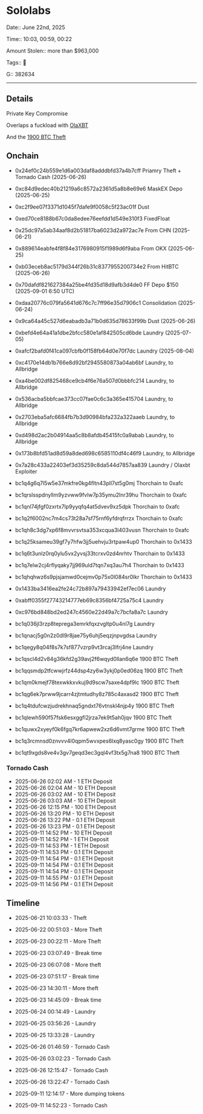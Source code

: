 # Sololabs

Date:: June 22nd, 2025

Time:: 10:03, 00:59, 00:22

Amount Stolen:: more than $963,000

Tags:: 🔑

G:: 382634

---

## Details

Private Key Compromise

Overlaps a fuckload with [OlaXBT](./olaxbt.md)

And the [1900 BTC Theft](./huge_march-2025_theft.md)


## Onchain


- 0x24ef0c24b559e1d6a003daf8adddbfd37a4b7cff Priamry Theft + Tornado Cash (2025-06-26)
- 0xc84d9edec40b21219a6c8572a2361d5a8b8e69e6 MaskEX Depo (2025-06-25)
- 0xc2f9ee07f3371d1045f7dafe9f0058c5f23ac01f Dust
- 0xed70ce8188b67c0da8edee76eefdd1d549e310f3 FixedFloat
- 0x25dc97a5ab34aaf8d2b51817ba6023d2a972ac7e From CHN (2025-06-21)
- 0x889614eabfe4f8f84e3176980915f1989d6f9aba From OKX (2025-06-25)
- 0xb03eceb8ac5179d344f26b31c8377955200734e2 From HitBTC (2025-06-26)
- 0x70dafdf821627384a25be4fd35d18d9afb3d4de0 FF Depo $150 (2025-09-01 6:50 UTC)
- 0xdaa20776c079fa5641d676c7c7ff96e35d7906c1 Consolidation (2025-06-24)
- 0x9ca64a45c527d6eabadb3a71b0d635d78633f99b Dust (2025-06-26)
- 0xbefd4e64a41a1dbe2bfcc580e1af842505cd6bde Laundry (2025-07-05)
- 0xafcf2bafd0f41ca097cbfb0f158fb64d0e70f7dc Laundry (2025-08-04)
- 0xc4170e14db1b766e8d92bf2945580873a04ab6bf Laundry, to Allbridge
- 0xa4be002df825468ce9cb4f6e76a507d0bbbfc214 Laundry, to Allbridge
- 0x536acba5bbfcae373cc07fae0c6c3a365e415704 Laundry, to Allbridge
- 0x2703eba5afc6684fb7b3d90984bfa232a322aaeb Laundry, to Allbridge
- 0xd498d2ac2b04914aa5c8b8afdb45415fc0a9abab Laundry, to Allbridge
- 0x173b8bfd51ad8d59a8ded698c6585110df4c46f9 Laundry, to Allbridge
- 0x7a28c433a22403ef3d35259c8da544d7857aa839 Laundry / Olaxbt Exploiter

- bc1q4g6q7l5w5e37mkfre0kg4fltn43pll7st5g0mj Thorchain to 0xafc
- bc1qrslsspdnyllm9yzvww9fvlw7p35ymu2lnr39hu Thorchain to 0xafc
- bc1qnl74jfgf0zxrtx7lp9yyqfq4at5dvev9xz5dpk Thorchain to 0xafc
- bc1q2f6002nc7m4cs73t28a7sf75rnf6yfdrqfrrzx Thorchain to 0xafc
- bc1qh8c3dg7xp6f8mvvrsvtsa353xcqua3l403vusn Thorchain to 0xafc
- bc1q25ksameu39gf7y7hfw3jj5uehvju3rtpaw4up0 Thorchain to 0x1433
- bc1q6t3unlz0rq0ylu5vx2yvsj33tcrxv0zd4nrhtv Thorchain to 0x1433
- bc1q7elw2cj4rflyqaky7jj969uld7tqn7xq3au7h4 Thorchain to 0x1433
- bc1qhqhwz6s9pjsjamwd0cejmv0p75x0l084sr0lkr Thorchain to 0x1433

- 0x1433ba3416ea2fe24c72b897a79433942ef7ec06 Laundry
- 0xabff0355f27743214777eb69c8356bf4725a75c4 Laundry
- 0xc976bd848bd2ed247c4560e22d49a7c7bcfa8a7c Laundry

- bc1q036jl3rzp8teprega3emrkfqxzvgltp0u4nl7g Laundry
- bc1qnacj5g0n2z0dl9r8jae75y6uhj5eqzjnpvgdsa Laundry
- bc1qegy8q04f8s7k7sf877vzrp9vt3rcaj3lfrj4ne Laundry

- bc1qscl4d2v84g36kfd2g39avj2f6wqyd0llan6q6e 1900 BTC Theft
- bc1qqsmdp2tfcwwjrfz44dsp4zy6w3ykj0p0ed06zq 1900 BTC Theft
- bc1qm0kmejf78texwkkxvkuj9d9scw7saxe4dpf9lc 1900 BTC Theft
- bc1qg6ek7prww9jcarr4zjtmtudhy8z785c4axasd2 1900 BTC Theft
- bc1q4tdufcwzjudrekhnaq5gndxt76vtnskl4njp4y 1900 BTC Theft
- bc1qlewh590f57fsk6esxggfl2jrza7ek9t5ah0jqv 1900 BTC Theft
- bc1quwx2xyeyf0k6fgq7kr6apwew2xz6d6vmt7grme 1900 BTC Theft
- bc1q3rcmnsd0znvvv4l0qpm5wvxpes6lxq8yasc0gy 1900 BTC Theft
- bc1qt9xgds8ve4v3gv7geqd3ec3gql4vf3tx5g7na8 1900 BTC Theft


### Tornado Cash

- 2025-06-26 02:02 AM - 1 ETH Deposit
- 2025-06-26 02:04 AM - 10 ETH Deposit
- 2025-06-26 03:02 AM - 10 ETH Deposit
- 2025-06-26 03:03 AM - 10 ETH Deposit
- 2025-06-26 12:15 PM - 100 ETH Deposit
- 2025-06-26 13:20 PM - 10 ETH Deposit
- 2025-06-26 13:22 PM - 0.1 ETH Deposit
- 2025-06-26 13:23 PM - 0.1 ETH Deposit
- 2025-09-11 14:52 PM - 10 ETH Deposit
- 2025-09-11 14:52 PM - 1 ETH Deposit
- 2025-09-11 14:53 PM - 1 ETH Deposit
- 2025-09-11 14:53 PM - 0.1 ETH Deposit
- 2025-09-11 14:54 PM - 0.1 ETH Deposit
- 2025-09-11 14:54 PM - 0.1 ETH Deposit
- 2025-09-11 14:54 PM - 0.1 ETH Deposit
- 2025-09-11 14:55 PM - 0.1 ETH Deposit
- 2025-09-11 14:56 PM - 0.1 ETH Deposit




## Timeline

- 2025-06-21 10:03:33 - Theft

- 2025-06-22 00:51:03 - More Theft

- 2025-06-23 00:22:11 - More Theft
- 2025-06-23 03:07:49 - Break time

- 2025-06-23 06:07:08 - More theft
- 2025-06-23 07:51:17 - Break time

- 2025-06-23 14:30:11 - More theft
- 2025-06-23 14:45:09 - Break time

- 2025-06-24 00:14:49 - Laundry

- 2025-06-25 03:56:26 - Laundry

- 2025-06-25 13:33:28 - Laundry

- 2025-06-26 01:46:59 - Tornado Cash
- 2025-06-26 03:02:23 - Tornado Cash
- 2025-06-26 12:15:47 - Tornado Cash
- 2025-06-26 13:22:47 - Tornado Cash

- 2025-09-11 12:14:17 - More dumping tokens

- 2025-09-11 14:52:23 - Tornado Cash


